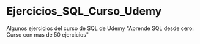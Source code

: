 # Ejercicios_SQL_Curso_Udemy
Algunos ejercicios del curso de SQL de Udemy "Aprende SQL desde cero: Curso con mas de 50 ejercicios"
